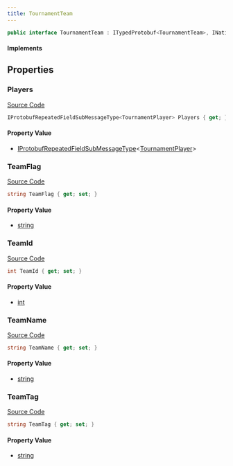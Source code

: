 ```yaml
---
title: TournamentTeam
---
```


```csharp
public interface TournamentTeam : ITypedProtobuf<TournamentTeam>, INativeHandle
```

#### Implements

## Properties

### Players

[Source Code](https://github.com/swiftly-solution/swiftlys2/blob/main/managed/src/SwiftlyS2.Generated/Protobufs/Interfaces/TournamentTeam.cs#L25)

```csharp
IProtobufRepeatedFieldSubMessageType<TournamentPlayer> Players { get; }
```

#### Property Value

- [IProtobufRepeatedFieldSubMessageType](/docs/api/shared/netmessages/iprotobufrepeatedfieldsubmessagetype-1)<[TournamentPlayer](/docs/api/shared/protobufdefinitions/tournamentplayer)>

### TeamFlag

[Source Code](https://github.com/swiftly-solution/swiftlys2/blob/main/managed/src/SwiftlyS2.Generated/Protobufs/Interfaces/TournamentTeam.cs#L19)

```csharp
string TeamFlag { get; set; }
```

#### Property Value

- [string](https://learn.microsoft.com/dotnet/api/system.string)

### TeamId

[Source Code](https://github.com/swiftly-solution/swiftlys2/blob/main/managed/src/SwiftlyS2.Generated/Protobufs/Interfaces/TournamentTeam.cs#L13)

```csharp
int TeamId { get; set; }
```

#### Property Value

- [int](https://learn.microsoft.com/dotnet/api/system.int32)

### TeamName

[Source Code](https://github.com/swiftly-solution/swiftlys2/blob/main/managed/src/SwiftlyS2.Generated/Protobufs/Interfaces/TournamentTeam.cs#L22)

```csharp
string TeamName { get; set; }
```

#### Property Value

- [string](https://learn.microsoft.com/dotnet/api/system.string)

### TeamTag

[Source Code](https://github.com/swiftly-solution/swiftlys2/blob/main/managed/src/SwiftlyS2.Generated/Protobufs/Interfaces/TournamentTeam.cs#L16)

```csharp
string TeamTag { get; set; }
```

#### Property Value

- [string](https://learn.microsoft.com/dotnet/api/system.string)

